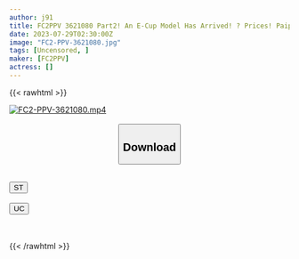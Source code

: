 ```yaml
---
author: j91
title: FC2PPV 3621080 Part2! An E-Cup Model Has Arrived! ? Prices! Paipan Gachi Pretty Man Almost Almost Unused Manman Terra Terrasu ♪ Is Nanimonja? ! Naughty Stakeout Creampie Ja? ! [Review Benefits Available]
date: 2023-07-29T02:30:00Z
image: "FC2-PPV-3621080.jpg"
tags: [Uncensored, ]
maker: [FC2PPV]
actress: []
---
```



{{< rawhtml >}}

<div class="video" data-videoid="ZqXxgz8qO2TqvAG">
    <a href="javascript:;">
        <img src="https://my.j91.asia/posts/FC2-PPV-3621080/FC2-PPV-3621080.jpg" width="WIDTH" height="HEIGHT" alt="FC2-PPV-3621080.mp4" loading="lazy">
    </a>
</div>

<script type="text/javascript" src="https://j91.asia/asset/on-demand-st.js"></script>

<br>
  <link rel="stylesheet" href="https://j91.asia/asset/bs5.css">
  
  <center>
  <button class="btn btn-primary" type="button" data-bs-toggle="collapse" data-bs-target=".multi-collapse" aria-expanded="false" aria-controls="multiCollapseExample1 multiCollapseExample2"><h2>Download</h2></button></center>
</p>
<div class="row">
  <div class="col">
    <div class="collapse multi-collapse" id="multiCollapseExample1">
      <div class="card card-body">
	      	      <br>
<div class="buttons">  
<a href="https://streamtape.to/v/ZqXxgz8qO2TqvAG"><button class="btn-hover color-3"><i class="fa fa-download"></i> ST</button></a></div>
    </div>
  </div>
</div>
  <div class="col">
    <div class="collapse multi-collapse" id="multiCollapseExample2">
      <div class="card card-body">
	      <br>
<div class="buttons">
    <a href="https://userscloud.com/w6o2nuqvfnus"><button class="btn-hover color-9"><i class="fa fa-download"></i> UC</button></a></div>
<br><br>
      </div>
    </div>
  </div>
</div>

{{< /rawhtml >}}